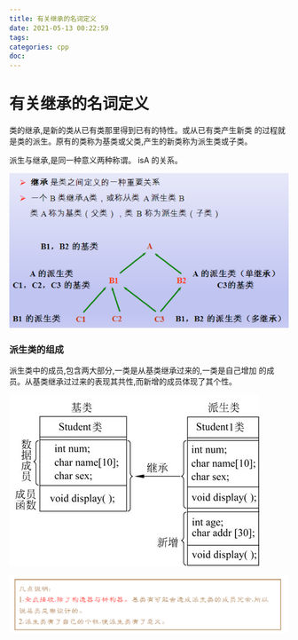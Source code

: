 ```yaml
---
title: 有关继承的名词定义
date: 2021-05-13 00:22:59
tags:
categories: cpp
doc:
---
```


# 有关继承的名词定义

类的继承,是新的类从已有类那里得到已有的特性。或从已有类产生新类
的过程就是类的派生。原有的类称为基类或父类,产生的新类称为派生类或子类。

派生与继承,是同一种意义两种称谓。 isA 的关系。

![1620836606234](/images/javawz/1620836606234.png)



### 派生类的组成

派生类中的成员,包含两大部分,一类是从基类继承过来的,一类是自己增加
的成员。从基类继承过过来的表现其共性,而新增的成员体现了其个性。

![1620836642191](/images/javawz/1620836642191.png)

![1620836664563](/images/javawz/1620836664563.png)